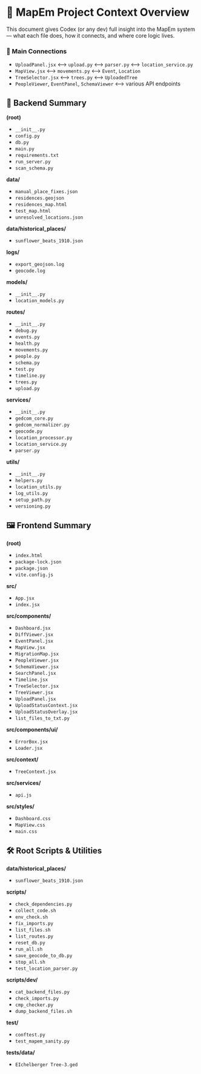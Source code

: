 # 🧬 MapEm Project Context Overview

This document gives Codex (or any dev) full insight into the MapEm system — what each file does, how it connects, and where core logic lives.

### 🔗 Main Connections
- `UploadPanel.jsx` ⟷ `upload.py` ⟷ `parser.py` ⟷ `location_service.py`
- `MapView.jsx` ⟷ `movements.py` ⟷ `Event`, `Location`
- `TreeSelector.jsx` ⟷ `trees.py` ⟷ `UploadedTree`
- `PeopleViewer`, `EventPanel`, `SchemaViewer` ⟷ various API endpoints

## 🧠 Backend Summary


**(root)**
- `__init__.py` 
- `config.py` 
- `db.py` 
- `main.py` 
- `requirements.txt` 
- `run_server.py` 
- `scan_schema.py` 

**data/**
- `manual_place_fixes.json` 
- `residences.geojson` 
- `residences_map.html` 
- `test_map.html` 
- `unresolved_locations.json` 

**data/historical_places/**
- `sunflower_beats_1910.json` 

**logs/**
- `export_geojson.log` 
- `geocode.log` 

**models/**
- `__init__.py` 
- `location_models.py` 

**routes/**
- `__init__.py` 
- `debug.py` 
- `events.py` 
- `health.py` 
- `movements.py` 
- `people.py` 
- `schema.py` 
- `test.py` 
- `timeline.py` 
- `trees.py` 
- `upload.py` 

**services/**
- `__init__.py` 
- `gedcom_core.py` 
- `gedcom_normalizer.py` 
- `geocode.py` 
- `location_processor.py` 
- `location_service.py` 
- `parser.py` 

**utils/**
- `__init__.py` 
- `helpers.py` 
- `location_utils.py` 
- `log_utils.py` 
- `setup_path.py` 
- `versioning.py` 

## 🖼 Frontend Summary


**(root)**
- `index.html` 
- `package-lock.json` 
- `package.json` 
- `vite.config.js` 

**src/**
- `App.jsx` 
- `index.jsx` 

**src/components/**
- `Dashboard.jsx` 
- `DiffViewer.jsx` 
- `EventPanel.jsx` 
- `MapView.jsx` 
- `MigrationMap.jsx` 
- `PeopleViewer.jsx` 
- `SchemaViewer.jsx` 
- `SearchPanel.jsx` 
- `Timeline.jsx` 
- `TreeSelector.jsx` 
- `TreeViewer.jsx` 
- `UploadPanel.jsx` 
- `UploadStatusContext.jsx` 
- `UploadStatusOverlay.jsx` 
- `list_files_to_txt.py` 

**src/components/ui/**
- `ErrorBox.jsx` 
- `Loader.jsx` 

**src/context/**
- `TreeContext.jsx` 

**src/services/**
- `api.js` 

**src/styles/**
- `Dashboard.css` 
- `MapView.css` 
- `main.css` 

## 🛠 Root Scripts & Utilities


**data/historical_places/**
- `sunflower_beats_1910.json` 

**scripts/**
- `check_dependencies.py` 
- `collect_code.sh` 
- `env_check.sh` 
- `fix_imports.py` 
- `list_files.sh` 
- `list_routes.py` 
- `reset_db.py` 
- `run_all.sh` 
- `save_geocode_to_db.py` 
- `stop_all.sh` 
- `test_location_parser.py` 

**scripts/dev/**
- `cat_backend_files.py` 
- `check_imports.py` 
- `cmp_checker.py` 
- `dump_backend_files.sh` 

**test/**
- `conftest.py` 
- `test_mapem_sanity.py` 

**tests/data/**
- `EIchelberger Tree-3.ged` 